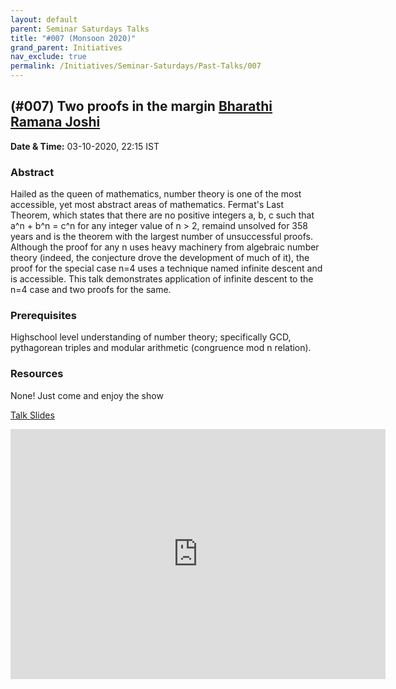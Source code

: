 ```yaml
---
layout: default
parent: Seminar Saturdays Talks
title: "#007 (Monsoon 2020)"
grand_parent: Initiatives
nav_exclude: true
permalink: /Initiatives/Seminar-Saturdays/Past-Talks/007
---
```


(#007) **Two proofs in the margin** [Bharathi Ramana Joshi](https://bharathi.xyz/)
---------------

**Date & Time:** 03-10-2020, 22:15 IST

### Abstract
Hailed as the queen of mathematics, number theory is one of the most accessible, yet most abstract areas of mathematics. Fermat's Last Theorem, which states that there are no positive integers a, b, c such that a^n + b^n = c^n  for any integer value of n > 2, remaind unsolved for 358 years and is the theorem with the largest number of unsuccessful proofs. Although the proof for any n uses heavy machinery from algebraic number theory (indeed, the conjecture drove the development of much of it), the proof for the special case n=4 uses a technique named infinite descent and is accessible. This talk demonstrates application of infinite descent to the n=4 case and two proofs for the same.

### Prerequisites
Highschool level understanding of number theory; specifically GCD, pythagorean triples and modular arithmetic (congruence mod n relation).

### Resources
None! Just come and enjoy the show

[Talk Slides](slides_007.pdf)

<iframe width="600" height="400" src="https://www.youtube.com/embed/yU7YCuNdV3Q" frameborder="0" allow="accelerometer; autoplay; clipboard-write; encrypted-media; gyroscope; picture-in-picture" allowfullscreen></iframe>

